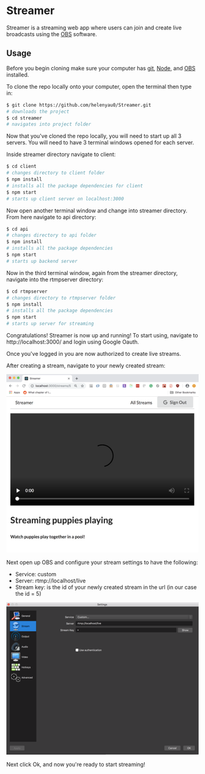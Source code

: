 # Streamer

Streamer is a streaming web app where users can join and create live broadcasts using the [OBS](https://obsproject.com/) software.

## Usage

Before you begin cloning make sure your computer has [git](https://git-scm.com/book/en/v2/Getting-Started-Installing-Git), [Node](https://docs.npmjs.com/downloading-and-installing-node-js-and-npm#using-a-node-version-manager-to-install-nodejs-and-npm), and [OBS](https://obsproject.com/) installed.

To clone the repo locally onto your computer, open the terminal then type in:

```bash
$ git clone https://github.com/helenyau0/Streamer.git
# downloads the project
$ cd streamer
# navigates into project folder
```

Now that you've cloned the repo locally, you will need to start up all 3 servers. You will need to have 3 terminal windows opened for each server.

Inside streamer directory navigate to client:

```bash
$ cd client
# changes directory to client folder
$ npm install
# installs all the package dependencies for client
$ npm start
# starts up client server on localhost:3000
```

Now open another terminal window and change into streamer directory. From here navigate to api directory:

```bash
$ cd api
# changes directory to api folder
$ npm install
# installs all the package dependencies
$ npm start
# starts up backend server
```

Now in the third terminal window, again from the streamer directory, navigate into the rtmpserver directory:

```bash
$ cd rtmpserver
# changes directory to rtmpserver folder
$ npm install
# installs all the package dependencies
$ npm start
# starts up server for streaming
```

Congratulations! Streamer is now up and running! To start using, navigate to http://localhost:3000/ and login using Google Oauth.

Once you've logged in you are now authorized to create live streams.

After creating a stream, navigate to your newly created stream:

![](client/public/images/config.png)

Next open up OBS and configure your stream settings to have the following:

- Service: custom
- Server: rtmp://localhost/live
- Stream key: is the id of your newly created stream in the url (in our case the id = 5)

![](client/public/images/obs_sever_setup.png)

Next click Ok, and now you're ready to start streaming!
